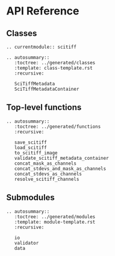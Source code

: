 # API Reference

## Classes

```{eval-rst}
.. currentmodule:: scitiff

.. autosummary::
   :toctree: ../generated/classes
   :template: class-template.rst
   :recursive:

   SciTiffMetadata
   SciTiffMetadataContainer

```

## Top-level functions

```{eval-rst}
.. autosummary::
   :toctree: ../generated/functions
   :recursive:

   save_scitiff
   load_scitiff
   to_scitiff_image
   validate_scitiff_metadata_container
   concat_mask_as_channels
   concat_stdevs_and_mask_as_channels
   concat_stdevs_as_channels
   resolve_scitiff_channels

```

## Submodules

```{eval-rst}
.. autosummary::
   :toctree: ../generated/modules
   :template: module-template.rst
   :recursive:

   io
   validator
   data

```
